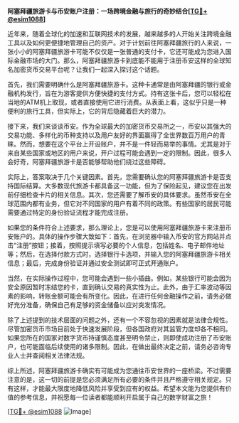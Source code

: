 **阿塞拜疆旅游卡与币安账户注册：一场跨境金融与旅行的奇妙结合[[TG💪+ @esim1088](https://t.me/s/esim1088)]**

近年来，随着全球化的加速和互联网技术的发展，越来越多的人开始关注跨境金融工具以及如何更便捷地管理自己的资产。对于计划前往阿塞拜疆旅行的人来说，一张小小的阿塞拜疆旅游卡可能不仅仅是一张普通的支付卡，它还可能成为您进入国际金融市场的大门。那么，阿塞拜疆旅游卡到底能不能用于注册币安这样的全球知名加密货币交易平台呢？让我们一起深入探讨这个话题。

首先，我们需要明确什么是阿塞拜疆旅游卡。这种卡通常是由阿塞拜疆的银行或金融机构发行，旨在为游客提供方便快捷的支付方式。持有这张卡后，您可以轻松在当地的ATM机上取现，或者直接使用它进行消费。从表面上看，这似乎只是一种便利的旅行工具，但实际上，它的背后隐藏着巨大的潜力。

接下来，我们来谈谈币安。作为全球最大的加密货币交易所之一，币安以其强大的交易功能、多样化的币种支持以及用户友好的界面赢得了全世界数百万用户的青睐。然而，想要在这个平台上开设账户，并不是一件轻而易举的事情。尤其是对于来自某些国家或地区的用户来说，开户过程可能会遇到一定的限制。因此，很多人会好奇，阿塞拜疆旅游卡是否能够帮助他们绕过这些障碍。

实际上，答案取决于几个关键因素。首先，您需要确认您的阿塞拜疆旅游卡是否支持国际结算。大多数现代旅游卡都具备这一功能，但为了保险起见，建议您在出发前仔细检查卡片的相关信息。其次，您还需要了解币安的具体要求。虽然币安在全球范围内都有业务，但它对不同国家的用户有着不同的政策。有些国家的居民可能需要通过特定的身份验证流程才能完成注册。

如果您的条件符合上述要求，那么理论上，您是可以使用阿塞拜疆旅游卡来注册币安账户的。具体的操作步骤大致如下：首先，在浏览器中输入币安的官方网站并点击“注册”按钮；接着，按照提示填写必要的个人信息，包括姓名、电子邮件地址等；然后，在选择付款方式时，选择银行卡选项，并输入您的阿塞拜疆旅游卡相关信息；最后，完成身份验证并通过安全测试即可正式开通账户。

当然，在实际操作过程中，您可能会遇到一些小插曲。例如，某些银行可能会因为安全原因暂时冻结您的卡，直到确认交易的真实性为止。此外，由于汇率波动等因素的影响，转账金额可能会有所变化。因此，在进行任何金融操作之前，请务必做好充分准备，确保自己有足够的资金储备以应对突发情况。

除了上述提到的技术层面的问题之外，还有一个不容忽视的因素就是法律合规性。尽管加密货币市场目前处于快速发展阶段，但各国政府对其监管力度却各不相同。如果您所在的国家对数字货币持谨慎态度甚至明令禁止，则即使成功注册了币安账户，也可能面临后续使用的诸多限制。因此，在做出最终决定之前，请务必咨询专业人士并查阅相关法律法规。

综上所述，阿塞拜疆旅游卡确实有可能成为您通往币安世界的一座桥梁。不过需要注意的是，这一切的前提是您必须满足所有必要的条件并且严格遵守相关规定。只有这样，才能最大限度地降低风险并享受到应有的权益。希望本文能为您提供有价值的参考信息，并祝愿每一位读者都能顺利开启属于自己的数字财富之旅！

[[TG💪+ @esim1088](https://t.me/s/esim1088) ![Image](https://i.postimg.cc/4NQfJmqS/Snipaste-2025-05-13-00-14-12.png)]